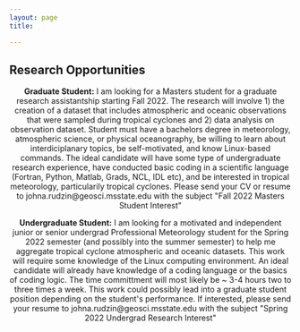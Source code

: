 ```yaml
---
layout: page
title: 

---
```


<h2> Research Opportunities </h2>

<p align="center"> <b>Graduate Student:</b> I am looking for a Masters student for a graduate research assistantship starting Fall 2022. The research will involve 1) the creation of a dataset that includes atmospheric and oceanic observations that were sampled during tropical cyclones and 2) data analysis on observation dataset. Student must have a bachelors degree in meteorology, atmospheric science, or physical oceanography, be willing to learn about interdiciplanary topics, be self-motivated, and know Linux-based commands. The ideal candidate will have some type of undergraduate research experience, have conducted basic coding in a scientific language (Fortran, Python, Matlab, Grads, NCL, IDL etc), and be interested in tropical meteorology, particularily tropical cyclones. Please send your CV or resume to johna.rudzin@geosci.msstate.edu with the subject "Fall 2022 Masters Student Interest"</p>

<p align="center"> <b>Undergraduate Student:</b> I am looking for a motivated and independent junior or senior undergrad Professional Meteorology student for the Spring 2022 semester (and possibly into the summer semester) to help me aggregate tropical cyclone atmospheric and oceanic datasets. This work will require some knowledge of the Linux computing environment. An ideal candidate will already have knowledge of a coding language or the basics of coding logic. The time committment will most likely be ~ 3-4 hours two to three times a week. This work could possibly lead into a graduate student position depending on the student's performance. If interested, please send your resume to johna.rudzin@geosci.msstate.edu with the subject "Spring 2022 Undergrad Research Interest"</p>
